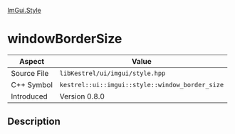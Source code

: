 [ImGui.Style](index)
# windowBorderSize
| Aspect | Value |
| --- | --- |
| Source File | `libKestrel/ui/imgui/style.hpp` |
| C++ Symbol | `kestrel::ui::imgui::style::window_border_size` |
| Introduced | Version 0.8.0 |
## Description

